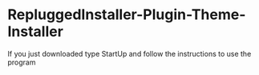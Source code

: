 # RepluggedInstaller-Plugin-Theme-Installer

If you just downloaded type StartUp and follow the instructions to use the program
